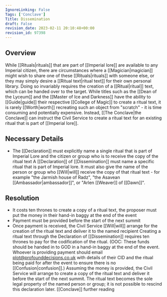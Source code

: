 ```yaml
---
IgnoreLinking: False
Tags: ['Conclave']
Title: Dissemination
draft: False
revision_date: 2023-02-11 20:10:48+00:00
revision_id: 97398
---
```


## Overview
While [[Rituals|rituals]] that are part of [[Imperial lore]] are available to any Imperial citizen, there are circumstances where a [[Magician|magician]] might wish to share one of these [[Rituals|rituals]] with someone else, or they may simply desire a [[Ritual text|ritual text]] for their own personal library. Doing so invariably requires the creation of a [[Ritual|ritual]] text, which can be handed over to the target.
While titles such as the [[Dean of the Lyceum]] and the [[Master of Ice and Darkness]] have the ability to [[Guide|guide]] their respective [[College of Magic]] to create a ritual text, it is rarely [[Worth|worth]] recreating such an object from "scratch" - it is time consuming and potentially expensive. Instead, [[The Conclave|the Conclave]] can instruct the Civil Service to create a ritual text for an existing ritual that is part of [[Imperial lore]].
## Necessary Details
* The [[Declaration]] must explicitly name a single ritual that is part of Imperial Lore and the citizen or group who is to receive the copy of the ritual text
A [[Declaration]] of [[Dissemination]] must name a specific ritual that is part of Imperial lore. It must also give the name of the person or group who [[Will|will]] receive the copy of that ritual text - for example "the Jarmish house of Radz", "the Asavean [[Ambassador|ambassador]]", or "Arlen [[Weaver]] of [[Dawn]]".
## Resolution
* It costs ten thrones to create a copy of a ritual text, the proposer must put the money in their hand-in baggy at the end of the event
* Payment must be provided before the start of the next summit
* Once payment is received, the Civil Service [[Will|will]] arrange for the creation of the ritual text and deliver it to the named recipient
Creating a ritual text through the Declaration of [[Dissemination]] requires ten thrones to pay for the codification of the ritual. (OOC: These funds should be handed in to GOD in a hand-in baggy at the end of the event. Whoever is providing payment should email plot@profounddecisions.co.uk with details of their CID and the ritual being paid for after the event to ensure there is no [[Confusion|confusion]].)
Assuming the money is provided, the Civil Service will arrange to create a copy of the ritual text and deliver it before the start of the next summit.
The ritual text becomes the sole legal property of the named person or group; it is not possible to rescind this declaration later.
[[Conclave]] further reading